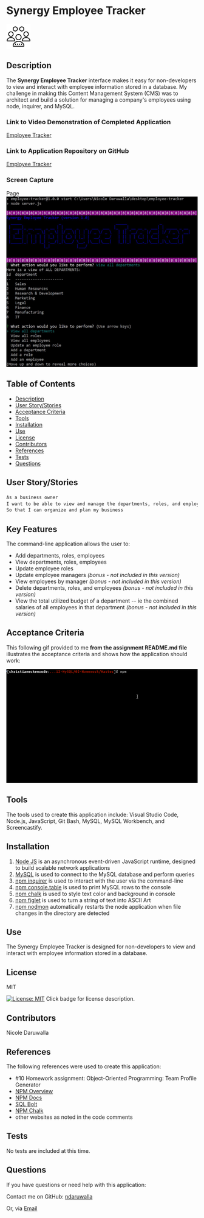 # Synergy Employee Tracker
![Employees](Assets/img/employees.png)
<!-- image credit: this image is from icons8-->

  ## Description
  The **Synergy Employee Tracker** interface makes it easy for non-developers to view and interact with employee information stored in a database. My challenge in making this Content Management System (CMS) was to architect and build a solution for managing a company's employees using node, inquirer, and MySQL.

  ### Link to Video Demonstration of Completed Application 
  [Employee Tracker](https://youtu.be/AoY1eS2IexU)
  <!-- enter youtube link after recording -->

  ### Link to Application Repository on GitHub 
  [Employee Tracker](https://github.com/NDaruwalla/employee-tracker)

  ### Screen Capture
  Page
  ![Employee Tracker](Assets/img/employee-tracker.jpg)


  ## Table of Contents
  - [Description](#description)
  - [User Story/Stories](#story)
  - [Acceptance Criteria](#criteria)
  - [Tools](#tools)
  - [Installation](#installation)
  - [Use](#use)
  - [License](#license)
  - [Contributors](#contributors)
  - [References](#references)
  - [Tests](#tests)
  - [Questions](#questions)

  ## User Story/Stories
  ```md
  As a business owner
  I want to be able to view and manage the departments, roles, and employees in my company
  So that I can organize and plan my business
  ```

  ## Key Features
 
  The command-line application allows the user to:
  - Add departments, roles, employees
  - View departments, roles, employees
  - Update employee roles
  - Update employee managers *(bonus - not included in this version)*
  - View employees by manager *(bonus - not included in this version)*
  - Delete departments, roles, and employees *(bonus - not included in this version)*
  - View the total utilized budget of a department -- ie the combined salaries of all employees in that department *(bonus - not included in this version)*
  
  ## Acceptance Criteria
   This following gif provided to me **from the assignment README.md file** illustrates the acceptance criteria and shows how the application should work:
   
   ![Sample Employee Tracker Provided With Assignment](Assets/employee-tracker.gif)

  ## Tools
  The tools used to create this application include: Visual Studio Code, Node.js, JavaScript, Git Bash, MySQL, MySQL Workbench, and Screencastify.

  ## Installation

  1. [Node JS](https://nodejs.org/en/download/) is an asynchronous event-driven JavaScript runtime, designed to build scalable network applications
  2. [MySQL](https://www.npmjs.com/package/mysql) is used to connect to the MySQL database and perform queries
  3. [npm inquirer](https://www.npmjs.com/package/inquirer/v/0.2.3) is used to interact with the user via the command-line
  4. [npm console.table](https://www.npmjs.com/package/console.table) is used to print MySQL rows to the console
  5. [npm chalk](https://www.npmjs.com/package/chalk) is used to style text color and background in console
  6. [npm figlet](https://www.npmjs.com/package/figlet) is used to turn a string of text into ASCII Art
  7. [npm nodmon](https://www.npmjs.com/package/nodemon) automatically restarts the node application when file changes in the directory are detected
 

  ## Use
  The Synergy Employee Tracker is designed for non-developers to view and interact with employee information stored in a database.

  ## License
  MIT
  
  [![License: MIT](https://img.shields.io/badge/License-MIT-yellow.svg)](https://opensource.org/licenses/MIT)  Click badge for license description.
  
  ## Contributors
  Nicole Daruwalla 

  ## References
  The following references were used to create this application: 
  * #10 Homework assignment: Object-Oriented Programming: Team Profile Generator
  * [NPM Overview](https://www.npmjs.com/)
  * [NPM Docs](https://docs.npmjs.com/)
  * [SQL Bolt](https://sqlbolt.com/)
  * [NPM Chalk](https://www.youtube.com/watch?v=czsc2rsS3NY)
  * other websites as noted in the code comments


  ## Tests
  No tests are included at this time.

  ## Questions
  If you have questions or need help with this application:

  Contact me on GitHub:
  [ndaruwalla](https://github.com/ndaruwalla)
 
  Or, via [Email](mailto:nicole.daruwalla@gmail.com)


